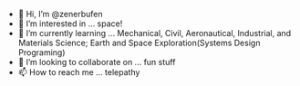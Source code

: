 - 👋 Hi, I’m @zenerbufen
- 👀 I’m interested in ... space!
- 🌱 I’m currently learning ...   Mechanical, Civil, Aeronautical, Industrial, and Materials Science; Earth and Space Exploration(Systems Design Programing)
- 💞️ I’m looking to collaborate on ... fun stuff
- 📫 How to reach me ... telepathy

<!---
zenerbufen/zenerbufen is a ✨ special ✨ repository because its `README.md` (this file) appears on your GitHub profile.
You can click the Preview link to take a look at your changes.
--->
